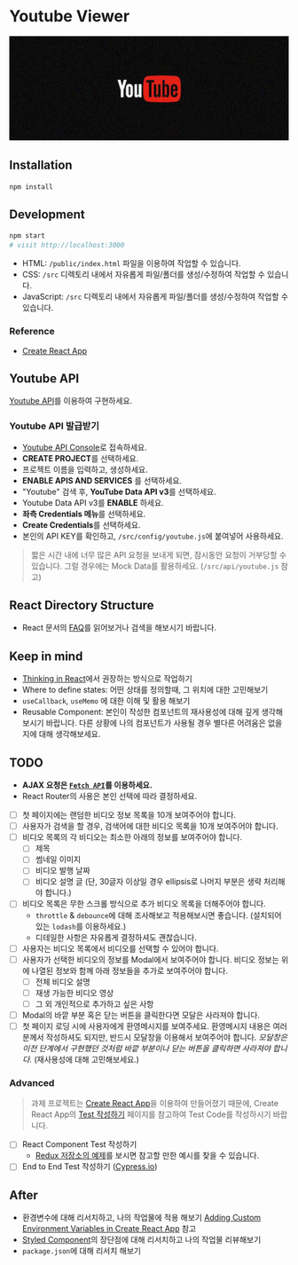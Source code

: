 # Youtube Viewer

![Youtube](/youtube.jpg)

## Installation

```sh
npm install
```

## Development

```sh
npm start
# visit http://localhost:3000
```

- HTML: `/public/index.html` 파일을 이용하여 작업할 수 있습니다.
- CSS: `/src` 디렉토리 내에서 자유롭게 파일/폴더를 생성/수정하여 작업할 수 있습니다.
- JavaScript: `/src` 디렉토리 내에서 자유롭게 파일/폴더를 생성/수정하여 작업할 수 있습니다.

### Reference

- [Create React App](https://github.com/facebook/create-react-app)

## Youtube API

[Youtube API](https://developers.google.com/youtube/v3/docs/search/list)를 이용하여 구현하세요.

### Youtube API 발급받기

- [Youtube API Console](https://console.developers.google.com/)로 접속하세요.
- **CREATE PROJECT**를 선택하세요.
- 프로젝트 이름을 입력하고, 생성하세요.
- **ENABLE APIS AND SERVICES** 를 선택하세요.
- "Youtube" 검색 후, **YouTube Data API v3**를 선택하세요.
- Youtube Data API v3를 **ENABLE** 하세요.
- **좌측 Credentials 메뉴**를 선택하세요.
- **Create Credentials**를 선택하세요.
- 본인의 API KEY를 확인하고, `/src/config/youtube.js`에 붙여넣어 사용하세요.

> 짧은 시간 내에 너무 많은 API 요청을 보내게 되면, 잠시동안 요청이 거부당할 수 있습니다. 그럴 경우에는 Mock Data를 활용하세요. (`/src/api/youtube.js` 참고)

## React Directory Structure

- React 문서의 [FAQ](https://reactjs.org/docs/faq-structure.html)를 읽어보거나 검색을 해보시기 바랍니다.

## Keep in mind

- [Thinking in React](https://ko.reactjs.org/docs/thinking-in-react.html)에서 권장하는 방식으로 작업하기
- Where to define states: 어떤 상태를 정의할때, 그 위치에 대한 고민해보기
- `useCallback`, `useMemo` 에 대한 이해 및 활용 해보기
- Reusable Component: 본인이 작성한 컴포넌트의 재사용성에 대해 깊게 생각해보시기 바랍니다. 다른 상황에 나의 컴포넌트가 사용될 경우 별다른 어려움은 없을지에 대해 생각해보세요.

## TODO

- **AJAX 요청은 [`Fetch API`](https://developer.mozilla.org/en-US/docs/Web/API/Fetch_API)를 이용하세요.**
- React Router의 사용은 본인 선택에 따라 결정하세요.

* [ ] 첫 페이지에는 랜덤한 비디오 정보 목록을 10개 보여주어야 합니다.
* [ ] 사용자가 검색을 할 경우, 검색어에 대한 비디오 목록을 10개 보여주어야 합니다.
* [ ] 비디오 목록의 각 비디오는 최소한 아래의 정보를 보여주어야 합니다.
  - [ ] 제목
  - [ ] 썸네일 이미지
  - [ ] 비디오 발행 날짜
  - [ ] 비디오 설명 글 (단, 30글자 이상일 경우 ellipsis로 나머지 부분은 생략 처리해야 합니다.)
* [ ] 비디오 목록은 무한 스크롤 방식으로 추가 비디오 목록을 더해주어야 합니다.
  - `throttle` & `debounce`에 대해 조사해보고 적용해보시면 좋습니다. (설치되어 있는 `lodash`를 이용하세요.)
  - 디테일한 사항은 자유롭게 결정하셔도 괜찮습니다.
* [ ] 사용자는 비디오 목록에서 비디오를 선택할 수 있어야 합니다.
* [ ] 사용자가 선택한 비디오의 정보를 Modal에서 보여주어야 합니다. 비디오 정보는 위에 나열된 정보와 함께 아래 정보들을 추가로 보여주어야 합니다.
  - [ ] 전체 비디오 설명
  - [ ] 재생 가능한 비디오 영상
  - [ ] 그 외 개인적으로 추가하고 싶은 사항
* [ ] Modal의 바깥 부분 혹은 닫는 버튼을 클릭한다면 모달은 사라져야 합니다.
* [ ] 첫 페이지 로딩 시에 사용자에게 환영메시지를 보여주세요. 환영메시지 내용은 여러분께서 작성하셔도 되지만, 반드시 모달창을 이용해서 보여주어야 합니다. _모달창은 이전 단계에서 구현했던 것처럼 바깥 부분이나 닫는 버튼을 클릭하면 사라져야 합니다._ (재사용성에 대해 고민해보세요.)

### Advanced

> 과제 프로젝트는 [Create React App](https://create-react-app.dev/)을 이용하여 만들어졌기 때문에, Create React App의 [Test 작성하기](https://facebook.github.io/create-react-app/docs/running-tests) 페이지를 참고하여 Test Code를 작성하시기 바랍니다.

- [ ] React Component Test 작성하기
  - [Redux 저장소의 예제](https://github.com/reduxjs/redux/tree/master/examples/shopping-cart/src)를 보시면 참고할 만한 예시를 찾을 수 있습니다.
- [ ] End to End Test 작성하기 ([Cypress.io](https://www.cypress.io/))

## After

- 환경변수에 대해 리서치하고, 나의 작업물에 적용 해보기 [Adding Custom Environment Variables in Create React App](https://create-react-app.dev/docs/adding-custom-environment-variables/) 참고
- [Styled Component](https://styled-components.com/docs/basics#motivation)의 장단점에 대해 리서치하고 나의 작업물 리뷰해보기
- `package.json`에 대해 리서치 해보기
